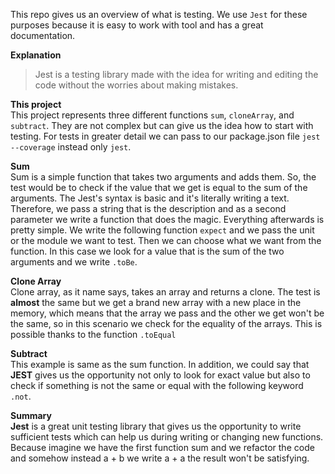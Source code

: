 This repo gives us an overview of what is testing. We use `Jest` for these purposes because it is easy to work with tool and has a great documentation.

**Explanation**

> Jest is a testing library made with the idea for writing and editing the code without the worries about making mistakes.

**This project**  
This project represents three different functions `sum`, `cloneArray`, and `subtract`. They are not complex but can give us the idea how to start with testing. For tests in greater detail we can pass to our package.json file `jest --coverage` instead only `jest`.

**Sum**  
Sum is a simple function that takes two arguments and adds them. So, the test would be to check if the value that we get is equal to the sum of the arguments. The Jest's syntax is basic and it's literally writing a text. Therefore, we pass a string that is the description and as a second parameter we write a function that does the magic. Everything afterwards is pretty simple. We write the following function `expect` and we pass the unit or the module we want to test. Then we can choose what we want from the function. In this case we look for a value that is the sum of the two arguments and we write `.toBe`.

**Clone Array**  
Clone array, as it name says, takes an array and returns a clone. The test is **almost** the same but we get a brand new array with a new place in the memory, which means that the array we pass and the other we get won't be the same, so in this scenario we check for the equality of the arrays. This is possible thanks to the function `.toEqual`

**Subtract**  
This example is same as the sum function. In addition, we could say that **JEST** gives us the opportunity not only to look for exact value but also to check if something is not the same or equal with the following keyword `.not`.

**Summary**  
**Jest** is a great unit testing library that gives us the opportunity to write sufficient tests which can help us during writing or changing new functions. Because imagine we have the first function sum and we refactor the code and somehow instead a + b we write a + a the result won't be satisfying.
